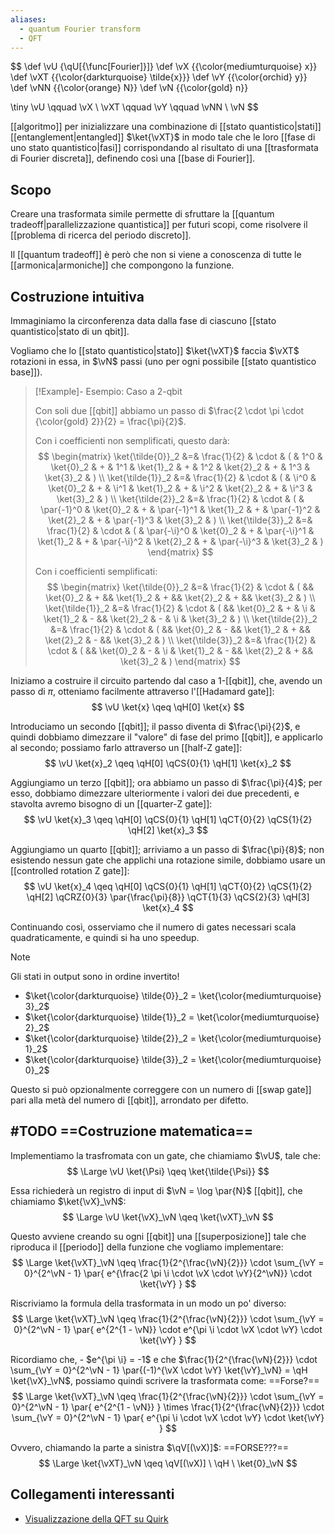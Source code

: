 ```yaml
---
aliases:
  - quantum Fourier transform
  - QFT
---
```

$$
\def \vU {\qU[{\func[Fourier]}]}
\def \vX {{\color{mediumturquoise} x}}
\def \vXT {{\color{darkturquoise} \tilde{x}}}
\def \vY {{\color{orchid} y}}
\def \vNN {{\color{orange} N}}
\def \vN {{\color{gold} n}}

\tiny
\vU
\qquad
\vX \ \vXT
\qquad
\vY
\qquad
\vNN \ \vN
$$

[[algoritmo]] per inizializzare una combinazione di [[stato quantistico|stati]] [[entanglement|entangled]] $\ket{\vXT}$ in modo tale che le loro [[fase di uno stato quantistico|fasi]] corrispondando al risultato di una [[trasformata di Fourier discreta]], definendo così una [[base di Fourier]].

## Scopo

Creare una trasformata simile permette di sfruttare la [[quantum tradeoff|parallelizzazione quantistica]] per futuri scopi, come risolvere il [[problema di ricerca del periodo discreto]].

Il [[quantum tradeoff]] è però che non si viene a conoscenza di tutte le [[armonica|armoniche]] che compongono la funzione.

## Costruzione intuitiva

Immaginiamo la circonferenza data dalla fase di ciascuno [[stato quantistico|stato di un qbit]].

Vogliamo che lo [[stato quantistico|stato]] $\ket{\vXT}$ faccia $\vXT$ rotazioni in essa, in $\vN$ passi (uno per ogni possibile [[stato quantistico base]]).

> [!Example]- Esempio: Caso a 2-qbit
> 
> Con soli due [[qbit]] abbiamo un passo di $\frac{2 \cdot \pi \cdot {\color{gold} 2}}{2} = \frac{\pi}{2}$.
> 
> Con i coefficienti non semplificati, questo darà:
> $$
> \begin{matrix}
> \ket{\tilde{0}}_2 &=& \frac{1}{2} & \cdot & ( & 1^0 & \ket{0}_2 & + & 1^1 & \ket{1}_2 & + & 1^2 & \ket{2}_2 & + & 1^3 & \ket{3}_2 & )
> \\
> \ket{\tilde{1}}_2 &=& \frac{1}{2} & \cdot & ( & \i^0 & \ket{0}_2 & + & \i^1 & \ket{1}_2 & + & \i^2 & \ket{2}_2 & + & \i^3 & \ket{3}_2 & )
> \\
> \ket{\tilde{2}}_2 &=& \frac{1}{2} & \cdot & ( & \par{-1}^0 & \ket{0}_2 & + & \par{-1}^1 & \ket{1}_2 & + & \par{-1}^2 & \ket{2}_2 & + & \par{-1}^3 & \ket{3}_2 & )
> \\
> \ket{\tilde{3}}_2 &=& \frac{1}{2} & \cdot & ( & \par{-\i}^0 & \ket{0}_2 & + & \par{-\i}^1 & \ket{1}_2 & + & \par{-\i}^2 & \ket{2}_2 & + & \par{-\i}^3 & \ket{3}_2 & )
> \end{matrix}
> $$
> 
> Con i coefficienti semplificati:
> $$
> \begin{matrix}
> \ket{\tilde{0}}_2 &=& \frac{1}{2} & \cdot & ( && \ket{0}_2 & + && \ket{1}_2 & + && \ket{2}_2 & + && \ket{3}_2 & )
> \\
> \ket{\tilde{1}}_2 &=& \frac{1}{2} & \cdot & ( && \ket{0}_2 & + & \i & \ket{1}_2 & - && \ket{2}_2 & - & \i & \ket{3}_2 & )
> \\
> \ket{\tilde{2}}_2 &=& \frac{1}{2} & \cdot & ( && \ket{0}_2 & - && \ket{1}_2 & + && \ket{2}_2 & - && \ket{3}_2 & )
> \\
> \ket{\tilde{3}}_2 &=& \frac{1}{2} & \cdot & ( && \ket{0}_2 & - & \i & \ket{1}_2 & - && \ket{2}_2 & + && \ket{3}_2 & )
> \end{matrix}
> $$

Iniziamo a costruire il circuito partendo dal caso a 1-[[qbit]], che, avendo un passo di $\pi$, otteniamo facilmente attraverso l'[[Hadamard gate]]:
$$
\vU \ket{x}
\qeq
\qH[0] \ket{x}
$$

Introduciamo un secondo [[qbit]]; il passo diventa di $\frac{\pi}{2}$, e quindi dobbiamo dimezzare il "valore" di fase del primo [[qbit]], e applicarlo al secondo; possiamo farlo attraverso un [[half-Z gate]]:
$$
\vU \ket{x}_2
\qeq
\qH[0] \qCS{0}{1} \qH[1] \ket{x}_2
$$

Aggiungiamo un terzo [[qbit]]; ora abbiamo un passo di $\frac{\pi}{4}$; per esso, dobbiamo dimezzare ulteriormente i valori dei due precedenti, e stavolta avremo bisogno di un [[quarter-Z gate]]:
$$
\vU \ket{x}_3
\qeq
\qH[0] \qCS{0}{1} \qH[1] \qCT{0}{2} \qCS{1}{2} \qH[2] \ket{x}_3
$$

Aggiungiamo un quarto [[qbit]]; arriviamo a un passo di $\frac{\pi}{8}$; non esistendo nessun gate che applichi una rotazione simile, dobbiamo usare un [[controlled rotation Z gate]]:
$$
\vU \ket{x}_4
\qeq
\qH[0] \qCS{0}{1} \qH[1] \qCT{0}{2} \qCS{1}{2} \qH[2] \qCRZ{0}{3} \par{\frac{\pi}{8}} \qCT{1}{3} \qCS{2}{3} \qH[3] \ket{x}_4
$$

Continuando così, osserviamo che il numero di gates necessari scala quadraticamente, e quindi si ha uno speedup.

> [!Note]
> Gli stati in output sono in ordine invertito!
> 
> - $\ket{\color{darkturquoise} \tilde{0}}_2 = \ket{\color{mediumturquoise} 3}_2$
> - $\ket{\color{darkturquoise} \tilde{1}}_2 = \ket{\color{mediumturquoise} 2}_2$
> - $\ket{\color{darkturquoise} \tilde{2}}_2 = \ket{\color{mediumturquoise} 1}_2$
> - $\ket{\color{darkturquoise} \tilde{3}}_2 = \ket{\color{mediumturquoise} 0}_2$
> 
> Questo si può opzionalmente correggere con un numero di [[swap gate]] pari alla metà del numero di [[qbit]], arrondato per difetto.

## #TODO ==Costruzione matematica==

Implementiamo la trasfromata con un gate, che chiamiamo $\vU$, tale che:
$$
\Large
\vU \ket{\Psi}
\qeq
\ket{\tilde{\Psi}}
$$


Essa richiederà un registro di input di $\vN = \log \par{N}$ [[qbit]], che chiamiamo $\ket{\vX}_\vN$:
$$
\Large
\vU \ket{\vX}_\vN
\qeq
\ket{\vXT}_\vN
$$


Questo avviene creando su ogni [[qbit]] una [[superposizione]] tale che riproduca il [[periodo]] della funzione che vogliamo implementare:
$$
\Large
\ket{\vXT}_\vN
\qeq
\frac{1}{2^{\frac{\vN}{2}}}
\cdot
\sum_{\vY = 0}^{2^\vN - 1}
\par{
	e^{\frac{2 \pi \i \cdot \vX \cdot \vY}{2^\vN}}
	\cdot
	\ket{\vY}
}
$$

Riscriviamo la formula della trasformata in un modo un po' diverso:
$$
\Large
\ket{\vXT}_\vN
\qeq
\frac{1}{2^{\frac{\vN}{2}}}
\cdot
\sum_{\vY = 0}^{2^\vN - 1}
\par{
	e^{2^{1 - \vN}}
	\cdot
	e^{\pi \i \cdot \vX \cdot \vY}
	\cdot
	\ket{\vY}
}
$$

Ricordiamo che, - $e^{\pi \i} = -1$ e che $\frac{1}{2^{\frac{\vN}{2}}} \cdot \sum_{\vY = 0}^{2^\vN - 1} \par{(-1)^{\vX \cdot \vY} \ket{\vY}_\vN} = \qH \ket{\vX}_\vN$, possiamo quindi scrivere la trasformata come: ==Forse?==
$$
\Large
\ket{\vXT}_\vN
\qeq
\frac{1}{2^{\frac{\vN}{2}}}
\cdot
\sum_{\vY = 0}^{2^\vN - 1}
\par{
	e^{2^{1 - \vN}}
}
\times
\frac{1}{2^{\frac{\vN}{2}}}
\cdot
\sum_{\vY = 0}^{2^\vN - 1}
\par{
	e^{\pi \i \cdot \vX \cdot \vY}
	\cdot
	\ket{\vY}
}
$$

Ovvero, chiamando la parte a sinistra $\qV[(\vX)]$: ==FORSE???==
$$
\Large
\ket{\vXT}_\vN
\qeq
\qV[(\vX)] \ \qH \ \ket{0}_\vN
$$




## Collegamenti interessanti

- [Visualizzazione della QFT su Quirk](https://algassert.com/quirk#circuit=%7B%22cols%22:%5B%5B%22Counting5%22%5D,%5B1,1,1,1,%22H%22%5D,%5B1,1,1,%22%E2%80%A2%22,%22Z%5E%C2%BD%22%5D,%5B1,1,%22%E2%80%A2%22,1,%22Z%5E%C2%BC%22%5D,%5B1,%22%E2%80%A2%22,1,1,%22%7Ekutr%22%5D,%5B%22%E2%80%A2%22,1,1,1,%22%7En7uj%22%5D,%5B1,1,1,%22H%22%5D,%5B1,1,%22%E2%80%A2%22,%22Z%5E%C2%BD%22%5D,%5B1,%22%E2%80%A2%22,1,%22Z%5E%C2%BC%22%5D,%5B%22%E2%80%A2%22,1,1,%22%7Ekutr%22%5D,%5B1,1,%22H%22%5D,%5B1,%22%E2%80%A2%22,%22Z%5E%C2%BD%22%5D,%5B%22%E2%80%A2%22,1,%22Z%5E%C2%BC%22%5D,%5B1,%22H%22%5D,%5B%22%E2%80%A2%22,%22Z%5E%C2%BD%22%5D,%5B%22H%22%5D%5D,%22gates%22:%5B%7B%22id%22:%22%7El1a6%22,%22matrix%22:%22%7B%7B0.9807853-0.1950903i,0%7D,%7B0,0.9807853+0.1950903i%7D%7D%22%7D,%7B%22id%22:%22%7Ekutr%22,%22name%22:%221/16%22,%22matrix%22:%22%7B%7B0.9807853-0.1950903i,0%7D,%7B0,0.9807853+0.1950903i%7D%7D%22%7D,%7B%22id%22:%22%7En7uj%22,%22name%22:%221/32%22,%22matrix%22:%22%7B%7B0.9951847-0.0980171i,0%7D,%7B0,0.9951847+0.0980171i%7D%7D%22%7D%5D%7D)

[^circuit]: https://cnot.io/quantum_algorithms/qft/